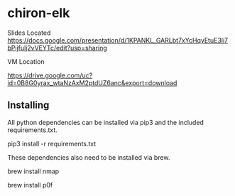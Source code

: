 # chiron-elk

Slides Located
https://docs.google.com/presentation/d/1KPANKL_GARLbt7xYcHqyEtuE3li7bPijfulj2vVEYTc/edit?usp=sharing

VM Location

https://drive.google.com/uc?id=0B8G0yrax_wtaNzAxM2ptdUZ6anc&export=download


## Installing

All python dependencies can be installed via pip3 and the included requirements.txt.
    
  pip3 install -r requirements.txt
 
These dependencies also need to be installed via brew.

  brew install nmap

  brew install p0f
 
## 

